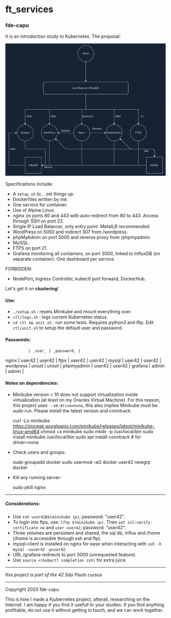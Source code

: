 # ft_services
### fde-capu

It is an introduction study to Kubernetes.
The proposal:

![42 given cluster chart](https://github.com/fde-capu/ft_services/blob/master/chart.png "Cluster Chart Given by 42")

Specifications include:

- A `setup.sh` to... set things up.
- Dockerfiles written by me.
- One service for container.
- Use of Alpine Linux.
- nginx on ports 80 and 443 with auto-redirect from 80 to 443. Access through SSH on port 22.
- Single IP Load Balancer, only entry point. MetalLB recommended.
- WordPress on 5050 and redirect 307 from /wordpress.
- phpMyAdmin on port 5000 and reverse proxy from /phpmyadmin.
- MySQL.
- FTPS on port 21.
- Grafana monitoring all containers, on port 3000, linked to InfluxDB (on separate container). One dashboard per service.

FORBIDDEN:
- NodePort, Ingress Controller, kubectl port forward, DockerHub.

Let's get it on **clustering**!

#### Use:

- `./setup.sh` : resets Minikube and mount everything over.
- `ctl/logs.sh` : logs current Kubernetes status.
- `cd ctl && unit.sh` : run some tests. Requires python3 and lftp. Edit `ctl/unit.sh` to setup the default user and password.

#### Passwords:

              | _user_ | _password_ |
nginx         | user42 | user42 |
ftps          | user42 | user42 |
mysql         | user42 | user42 |
wordpress     | _unset_ | _unset_ |
phpmyadmin    | user42 | user42 |
grafana       | admin | admin |

#### Notes on dependencies:

- Minikube version < 10 does not support virtualization inside virtualization (at least on my Oracles Virtual Machine). For this reason, this project uses `--vm-drive=none`, this also implies Minikube must be sudo run. Please install the latest version and conntrack:

	curl -Lo minikube https://storage.googleapis.com/minikube/releases/latest/minikube-linux-amd64
	chmod +x minikube
	sudo mkdir -p /usr/local/bin
	sudo install minikube /usr/local/bin
	sudo apt install conntrack # for driver=none

- Check users and groups:

	sudo groupadd docker
	sudo usermod -aG docker user42
	newgrp docker

- Kill any running server:

	sudo pkill nginx

---

##### Considerations:

- Use `ssh user42@$(minikube ip)`; password: "user42".
- To login into ftps, use: `lftp $(minikube ip)`. Then `set ssl:verify-certificate no` and `user user42`; password: "user42".
- Three volumes are persistent and shared, the sql db, influx and /home (/home is accessible through ssh and ftp).
- mysql-client is installed on nginx for ease when interacting with `ssh -h mysql -uuser42 -puser42`.
- URL /grafana redirects to port 3000 (unrequested feature).
- Use `source <(kubectl completion zsh)` for extra juice.

---

*this project is part of the 42 São Paulo cursus*

---

Copyright 2020 fde-capu

This is how I made a Kjubernetes project, afterall, researching on the Internet. I am happy if you find it usefull to your studies. If you find anything profitable, do not use it without getting in touch, and we can work together.
